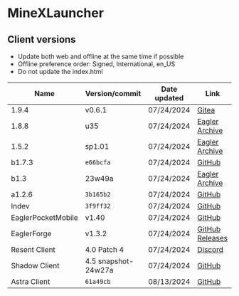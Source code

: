 # MineXLauncher

## Client versions

- Update both web and offline at the same time if possible
- Offline preference order: Signed, International, en_US
- Do not update the index.html

| Name               | Version/commit      | Date updated | Link                                                                                            |
| ------------------ | ------------------- | ------------ | ----------------------------------------------------------------------------------------------- |
| 1.9.4              | v0.6.1              | 07/24/2024   | [Gitea](https://git.zelz.net/Eagler-Lambda/hoosiertransfer-mod/releases)                        |
| 1.8.8              | u35                 | 07/24/2024   | [Eagler Archive](https://archive.eaglercraft.rip/EaglercraftX_1.8/client/?sort=time&order=desc) |
| 1.5.2              | sp1.01              | 07/24/2024   | [Eagler Archive](https://archive.eaglercraft.rip/Eaglercraft_1.5/client/?sort=time&order=desc)  |
| b1.7.3             | `e66bcfa`           | 07/24/2024   | [GitHub](https://github.com/PeytonPlayz595/Beta-1.7.3)                                          |
| b1.3               | 23w49a              | 07/24/2024   | [Eagler Archive](https://archive.eaglercraft.rip/Eaglercraft_b1.3/client/?sort=time&order=desc) |
| a1.2.6             | `3b165b2`           | 07/24/2024   | [GitHub](https://github.com/PeytonPlayz595/Alpha-v1.2.6)                                        |
| Indev              | `3f9ff32`           | 07/24/2024   | [GitHub](https://github.com/PeytonPlayz595/Minecraft-Indev-WebGL)                               |
| EaglerPocketMobile | v1.40               | 07/24/2024   | [GitHub](https://github.com/irv77/EaglerPocketMobile)                                           |
| EaglerForge        | v1.3.2              | 07/24/2024   | [GitHub Releases](https://github.com/eaglerforge/EaglerForge-builds/releases)                   |
| Resent Client      | 4.0 Patch 4         | 07/24/2024   | [Discord](https://discord.gg/6UdYQWpkfh)                                                        |
| Shadow Client      | 4.5 snapshot-24w27a | 07/24/2024   | [GitHub](https://github.com/PeytonPlayz595/Shadow-4.0/tree/main/javascript)                     |
| Astra Client       | `61a49cb`           | 08/13/2024   | [GitHub](https://github.com/BarneyCompiler/AstraClientEagler/tree/main/javascript)              |
